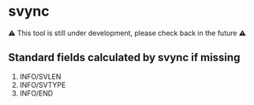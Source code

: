 # svync
⚠️ This tool is still under development, please check back in the future ⚠️

## Standard fields calculated by svync if missing
1. INFO/SVLEN
2. INFO/SVTYPE
3. INFO/END
